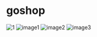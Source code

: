 # goshop

![1](https://github.com/AmryLii/goshop/assets/126005254/9a5396cf-32a9-41a4-99f8-893dae52933f)
![image1](https://github.com/AmryLii/goshop/assets/126005254/97e630e6-baf0-4e85-ad6c-cb8fb06fd81d)
![image2](https://github.com/AmryLii/goshop/assets/126005254/6208d258-fc33-4d7c-831c-1d64697a8633)
![image3](https://github.com/AmryLii/goshop/assets/126005254/eeb32d1e-7d20-4a4c-b557-74567e4d01a4)
